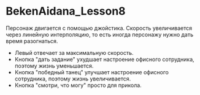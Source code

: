 # BekenAidana_Lesson8
Персонаж двигается с помощью джойстика. Скорость увеличивается через линейную интерполяцию, то есть иногда персонажу нужно дать время разогнаться.
- Левый отвечает за максимальную скорость.
- Кнопка "дать задание" ухудшает настроение офисного сотрудника, поэтому жизнь уменьшается.
- Кнопка "победный танец" улучшает настроение офисного сотрудника, поэтому жизнь увеличивается.
- Кнопка "смотри, что могу" просто для прикола.




 
